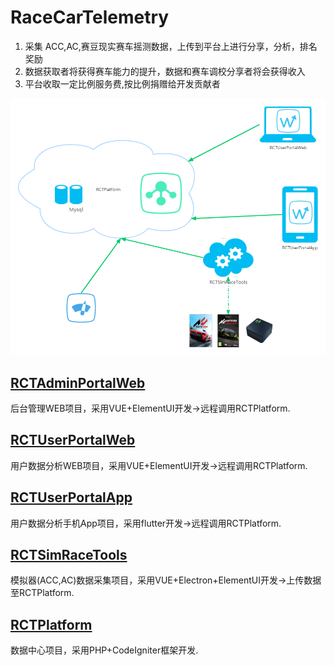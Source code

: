 # RaceCarTelemetry
1. 采集 ACC,AC,赛豆现实赛车摇测数据，上传到平台上进行分享，分析，排名奖励
2. 数据获取者将获得赛车能力的提升，数据和赛车调校分享者将会获得收入
3. 平台收取一定比例服务费,按比例捐赠给开发贡献者

![avatar](./advatar/network.png)

## [RCTAdminPortalWeb](./rct_admin_portal_web) 
后台管理WEB项目，采用VUE+ElementUI开发->远程调用RCTPlatform.
## [RCTUserPortalWeb](./rct_user_portal_web)
用户数据分析WEB项目，采用VUE+ElementUI开发->远程调用RCTPlatform.
## [RCTUserPortalApp](./rct_user_portal_app)
用户数据分析手机App项目，采用flutter开发->远程调用RCTPlatform.
## [RCTSimRaceTools](./rct_simrace_tools)
模拟器(ACC,AC)数据采集项目，采用VUE+Electron+ElementUI开发->上传数据至RCTPlatform.
## [RCTPlatform ](./rct_platform) 
数据中心项目，采用PHP+CodeIgniter框架开发.
